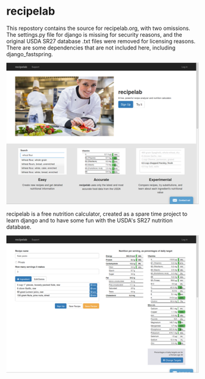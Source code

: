 recipelab
=========

This repostory contains the source for recipelab.org, with two omissions.  The settings.py file for django is missing for security reasons, and the original USDA SR27 database .txt files were removed for
licensing reasons.  There are some dependencies that are not included here, including django_fastspring.


![Alt text](static/img/home.png?raw=true "Home Page")

recipelab is a free nutrition calculator, created as a spare time project to learn django and to have some fun with the USDA's SR27 nutrition database.

![Alt text](static/img/recipe.png?raw=true "Recipe")

